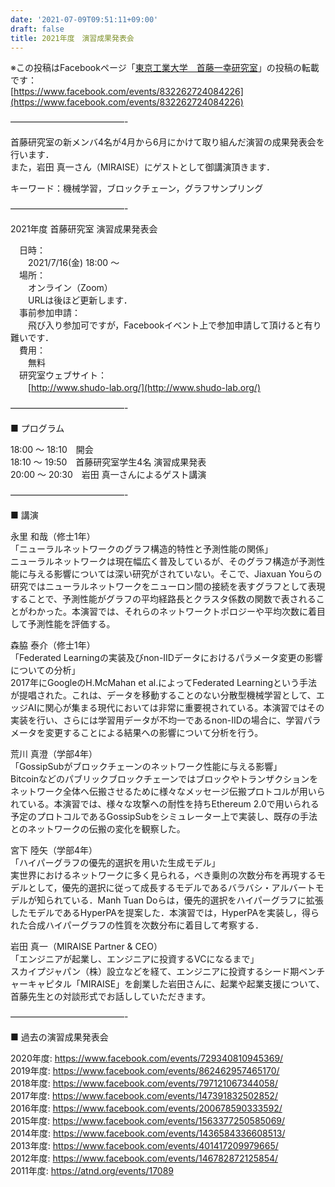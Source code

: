 ```yaml
---
date: '2021-07-09T09:51:11+09:00'
draft: false
title: 2021年度　演習成果発表会
---
```


※この投稿はFacebookページ「[東京工業大学　首藤一幸研究室](https://www.facebook.com/shudolab)」の投稿の転載です：  
[https://www.facebook.com/events/832262724084226](https://www.facebook.com/events/832262724084226)

—————————————-

首藤研究室の新メンバ4名が4月から6月にかけて取り組んだ演習の成果発表会を行います．  
また，岩田 真一さん（MIRAISE）にゲストとして御講演頂きます．

キーワード：機械学習，ブロックチェーン，グラフサンプリング

—————————————-

2021年度 首藤研究室 演習成果発表会

　日時：  
　　2021/7/16(金) 18:00 ～  
　場所：  
　　オンライン（Zoom）  
　　URLは後ほど更新します．  
　事前参加申請：  
　　飛び入り参加可ですが，Facebookイベント上で参加申請して頂けると有り難いです．  
　費用：  
　　無料  
　研究室ウェブサイト：  
　　[http://www.shudo-lab.org/](http://www.shudo-lab.org/)

—————————————-

■ プログラム

18:00 〜 18:10　開会  
18:10 ～ 19:50　首藤研究室学生4名 演習成果発表  
20:00 ～ 20:30　岩田 真一さんによるゲスト講演

—————————————-

■ 講演

永里 和哉（修士1年）  
「ニューラルネットワークのグラフ構造的特性と予測性能の関係」  
ニューラルネットワークは現在幅広く普及しているが、そのグラフ構造が予測性能に与える影響については深い研究がされていない。そこで、Jiaxuan Youらの研究ではニューラルネットワークをニューロン間の接続を表すグラフとして表現することで、予測性能がグラフの平均経路長とクラスタ係数の関数で表されることがわかった。本演習では、それらのネットワークトポロジーや平均次数に着目して予測性能を評価する。

森脇 泰介（修士1年）  
「Federated Learningの実装及びnon-IIDデータにおけるパラメータ変更の影響についての分析」  
2017年にGoogleのH.McMahan et al.によってFederated Learningという手法が提唱された。これは、データを移動することのない分散型機械学習として、エッジAIに関心が集まる現代においては非常に重要視されている。本演習ではその実装を行い、さらには学習用データが不均一であるnon-IIDの場合に、学習パラメータを変更することによる結果への影響について分析を行う。

荒川 真澄（学部4年）  
「GossipSubがブロックチェーンのネットワーク性能に与える影響」  
Bitcoinなどのパブリックブロックチェーンではブロックやトランザクションをネットワーク全体へ伝搬させるために様々なメッセージ伝搬プロトコルが用いられている。本演習では、様々な攻撃への耐性を持ちEthereum 2.0で用いられる予定のプロトコルであるGossipSubをシミュレーター上で実装し、既存の手法とのネットワークの伝搬の変化を観察した。

宮下 陸矢（学部4年）  
「ハイパーグラフの優先的選択を用いた生成モデル」  
実世界におけるネットワークに多く見られる，べき乗則の次数分布を再現するモデルとして，優先的選択に従って成長するモデルであるバラバシ・アルバートモデルが知られている．Manh Tuan Doらは，優先的選択をハイパーグラフに拡張したモデルであるHyperPAを提案した．本演習では，HyperPAを実装し，得られた合成ハイパーグラフの性質を次数分布に着目して考察する．

岩田 真一（MIRAISE Partner & CEO）  
「エンジニアが起業し、エンジニアに投資するVCになるまで」  
スカイプジャパン（株）設立などを経て、エンジニアに投資するシード期ベンチャーキャピタル「MIRAISE」を創業した岩田さんに、起業や起業支援について、首藤先生との対談形式でお話ししていただきます。

—————————————-

■ 過去の演習成果発表会

2020年度: https://www.facebook.com/events/729340810945369/  
2019年度: https://www.facebook.com/events/862462957465170/  
2018年度: https://www.facebook.com/events/797121067344058/  
2017年度: https://www.facebook.com/events/147391832502852/  
2016年度: https://www.facebook.com/events/200678590333592/  
2015年度: https://www.facebook.com/events/1563377250585069/  
2014年度: https://www.facebook.com/events/1436584336608513/  
2013年度: https://www.facebook.com/events/401417209979665/  
2012年度: https://www.facebook.com/events/146782872125854/  
2011年度: https://atnd.org/events/17089